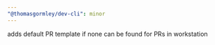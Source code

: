 ```yaml
---
"@thomasgormley/dev-cli": minor
---
```


adds default PR template if none can be found for PRs in workstation
